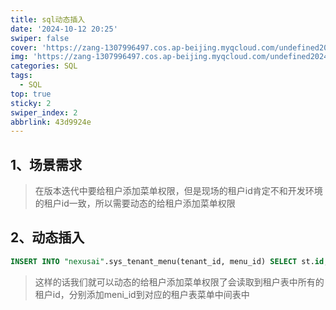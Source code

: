 ```yaml
---
title: sql动态插入
date: '2024-10-12 20:25'
swiper: false
cover: 'https://zang-1307996497.cos.ap-beijing.myqcloud.com/undefined20241012181329.png'
img: 'https://zang-1307996497.cos.ap-beijing.myqcloud.com/undefined20241012181329.png'
categories: SQL
tags:
  - SQL
top: true
sticky: 2
swiper_index: 2
abbrlink: 43d9924e
---
```


## 1、场景需求

> 在版本迭代中要给租户添加菜单权限，但是现场的租户id肯定不和开发环境的租户id一致，所以需要动态的给租户添加菜单权限

## 2、动态插入

```sql
INSERT INTO "nexusai".sys_tenant_menu(tenant_id, menu_id) SELECT st.id, 294254436813638 FROM "nexusai".sys_tenant st;
```

> 这样的话我们就可以动态的给租户添加菜单权限了会读取到租户表中所有的租户id，分别添加meni_id到对应的租户表菜单中间表中